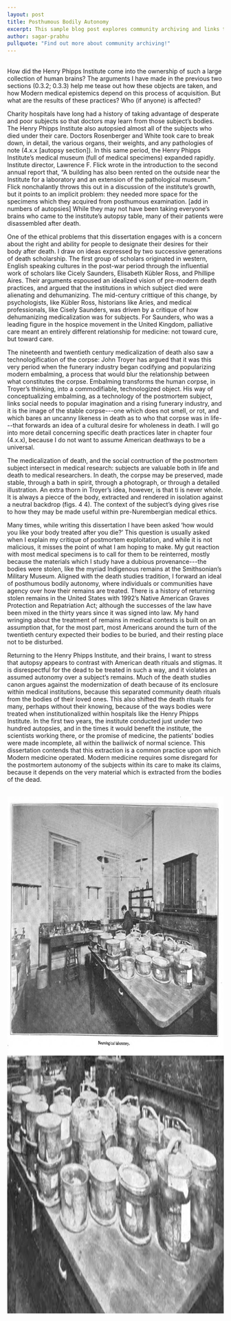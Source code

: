 ```yaml
---
layout: post
title: Posthumous Bodily Autonomy
excerpt: This sample blog post explores community archiving and links to a few example community-archive sites
author: sagar-prabhu
pullquote: "Find out more about community archiving!"
---
```


<br>
How did the Henry Phipps Institute come into the ownership of such a large collection of human brains? The arguments I have made in the previous two sections (0.3.2; 0.3.3) help me tease out how these objects are taken, and how Modern medical epistemics depend on this process of acquisition. But what are the results of these practices? Who (if anyone) is affected?

Charity hospitals have long had a history of taking advantage of desperate and poor subjects so that doctors may learn from those subject’s bodies. The Henry Phipps Institute also autopsied almost all of the subjects who died under their care. Doctors Rosenberger and White took care to break down, in detail, the various organs, their weights, and any pathologies of note (4.x.x [autopsy section]). In this same period, the Henry Phipps Institute’s medical museum (full of medical specimens) expanded rapidly. Institute director, Lawrence F. Flick wrote in the introduction to the second annual report that, “A building has also been rented on the outside near the Institute for a laboratory and an extension of the pathological museum.” Flick nonchalantly throws this out in a discussion of the institute’s growth, but it points to an implicit problem: they needed more space for the specimens which they acquired from posthumous examination. [add in numbers of autopsies] While they may not have been taking everyone’s brains who came to the institute’s autopsy table, many of their patients were disassembled after death.

One of the ethical problems that this dissertation engages with is a concern about the right and ability for people to designate their desires for their body after death. I draw on ideas expressed by two successive generations of death scholarship. The first group of scholars originated in western, English speaking cultures in the post-war period through the influential work of scholars like Cicely Saunders, Elisabeth Kübler Ross, and Phillipe Aires. Their arguments espoused an idealized vision of pre-modern death practices, and argued that the institutions in which subject died were alienating and dehumanizing. The mid-century crittique of this change, by psychologists, like Kübler Ross, historians like Aries, and medical professionals, like Cisely Saunders, was driven by a critique of how dehumanizing medicalization was for subjects. For Saunders, who was a leading figure in the hospice movement in the United Kingdom, palliative care meant an entirely different relationship for medicine: not toward cure, but toward care.

The nineteenth and twentieth century medicalization of death also saw a technologification of the corpse: John Troyer has argued that it was this very period when the funerary industry began codifying and popularizing modern embalming, a process that would blur the relationship between what constitutes the corpse. Embalming transforms the human corpse, in Troyer’s thinking, into a commodifiable, technologized object. His way of conceptualizing embalming, as a technology of the postmortem subject, links social needs to popular imagination and a rising funerary industry, and it is the image of the stable corpse---one which does not smell, or rot, and which bares an uncanny likeness in death as to who that corpse was in life---that forwards an idea of a cultural desire for wholeness in death. I will go into more detail concerning specific death practices later in chapter four (4.x.x), because I do not want to assume American deathways to be a universal.

The medicalization of death, and the social contruction of the postmortem subject intersect in medical research: subjects are valuable both in life and death to medical researchers. In death, the corpse may be preserved, made stable, through a bath in spirit, through a photograph, or through a detailed illustration. An extra thorn in Troyer’s idea, however, is that ti is never whole. It is always a piecce of the body, extracted and rendered in isolation against a neutral backdrop (figs. 4 4). The context of the subject’s dying gives rise to how they may be made useful within pre-Nurembergian medical ethics.

Many times, while writing this dissertation I have been asked ‘how would you like your body treated after you die?’ This question is usually asked when I explain my critique of postmortem exploitation, and while it is not malicious, it misses the point of what I am hoping to make. My gut reaction with most medical specimens is to call for them to be reinterred, mostly because the materials which I study have a dubious provenance---the bodies were stolen, like the myriad Indigenous remains at the Smithsonian’s Military Museum. Aligned with the death studies tradition, I forward an ideal of posthumous bodily autonomy, where individuals or communities have agency over how their remains are treated. There is a history of returning stolen remains in the United States with 1992’s Native American Graves Protection and Repatriation Act; although the successes of the law have been mixed in the thirty years since it was signed into law. My hand wringing about the treatment of remains in medical contexts is built on an assumption that, for the most part, most Americans around the turn of the twentieth century expected their bodies to be buried, and their resting place not to be disturbed.

Returning to the Henry Phipps Institute, and their brains, I want to stress that autopsy appears to contrast with American death rituals and stigmas. It is disrespectful for the dead to be treated in such a way, and it violates an assumed autonomy over a subject’s remains. Much of the death studies canon argues against the modernization of death because of its enclosure within medical institutions, because this separated community death rituals from the bodies of their loved ones. This also shifted the death rituals for many, perhaps without their knowing, because of the ways bodies were treated when institutionalized within hospitals like the Henry Phipps Institute. In the first two years, the institute conducted just under two hundred autopsies, and in the times it would benefit the institute, the scientists working there, or the promise of medicine, the patients’ bodies were made incomplete, all within the bailiwick of normal science. This dissertation contends that this extraction is a common practice upon which Modern medicine operated. Modern medicine requires some disregard for the postmortem autonomy of the subjects within its care to make its claims, because it depends on the very material which is extracted from the bodies of the dead.

<br>
<img src="/assets/img/ReportoftheHenryPhippsIns3_1905-1906158.jpg" alt="ReportoftheHenryPhippsIns3" width="1200" height="600">

<br>
<img src="/assets/img/ReportoftheHenryPhippsIns3_1905-1906158_Resize.jpg" alt="ReportoftheHenryPhippsIns3" width="1200" height="600">
